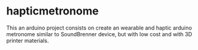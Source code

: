 # hapticmetronome
This an arduino project consists on create an wearable and haptic arduino metronome similar to SoundBrenner device, but with low cost and with 3D printer materials.
